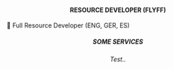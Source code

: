 <h4 align="center">RESOURCE DEVELOPER (FLYFF)</h1>

👋 Full Resource Developer (ENG, GER, ES)


<h5 align="center">SOME SERVICES</h1>
<h6 align="center">Test..</div>
<!---
You can click the Preview link to take a look at your changes.
--->



